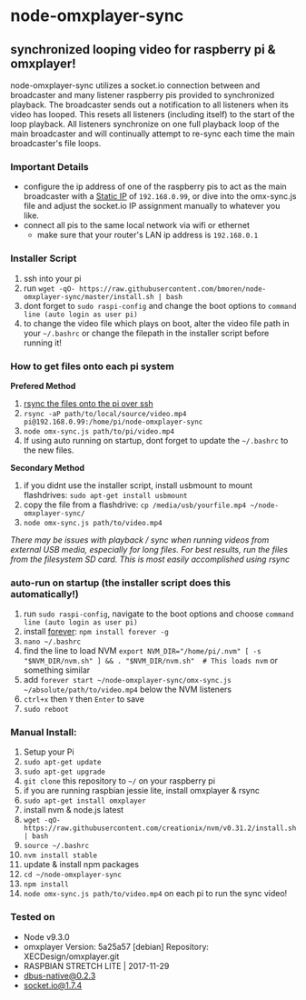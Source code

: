 # node-omxplayer-sync

## synchronized looping video for raspberry pi &amp; omxplayer!

node-omxplayer-sync utilizes a socket.io connection between and broadcaster and many listener raspberry pis provided to synchronized playback. The broadcaster sends out a notification to all listeners when its video has looped. This resets all listeners (including itself) to the start of the loop playback. All listeners synchronize on one full playback loop of the main broadcaster and will continually attempt to re-sync each time the main broadcaster's file loops.

### Important Details
+ configure the ip address of one of the raspberry pis to act as the main broadcaster with a [Static IP](https://www.modmypi.com/blog/how-to-give-your-raspberry-pi-a-static-ip-address-update) of `192.168.0.99`, or dive into the omx-sync.js file and adjust the socket.io IP assignment manually to whatever you like.
+ connect all pis to the same local network via wifi or ethernet
  + make sure that your router's LAN ip address is `192.168.0.1`

### Installer Script
1. ssh into your pi
1. run `wget -qO- https://raw.githubusercontent.com/bmoren/node-omxplayer-sync/master/install.sh | bash`
1. dont forget to `sudo raspi-config` and change the boot options to `command line (auto login as user pi)`
1. to change the video file which plays on boot, alter the video file path in your `~/.bashrc` or change the filepath in the installer script before running it!

### How to get files onto each pi system
**Prefered Method**
1. [rsync the files onto the pi over ssh](https://phoenixnap.com/kb/how-to-rsync-over-ssh)
2. `rsync -aP path/to/local/source/video.mp4  pi@192.168.0.99:/home/pi/node-omxplayer-sync`
3. `node omx-sync.js path/to/pi/video.mp4`
4. If using auto running on startup, dont forget to update the `~/.bashrc` to the new files.


**Secondary Method**
1. if you didnt use the installer script, install usbmount to mount flashdrives: `sudo apt-get install usbmount`
2. copy the file from a flashdrive: `cp /media/usb/yourfile.mp4 ~/node-omxplayer-sync/`
3. `node omx-sync.js path/to/video.mp4`

*There may be issues with playback / sync when running videos from external USB media, especially for long files. For best results, run the files from the filesystem SD card. This is most easily accomplished using rsync*

### auto-run on startup (the installer script does this automatically!)
1. run `sudo raspi-config`, navigate to the boot options and choose `command line (auto login as user pi)`
1. install [forever](https://github.com/foreverjs/forever): `npm install forever -g`
1. `nano ~/.bashrc`
1. find the line to load NVM `export NVM_DIR="/home/pi/.nvm"
[ -s "$NVM_DIR/nvm.sh" ] && . "$NVM_DIR/nvm.sh"  # This loads nvm` or something similar
1. add `forever start ~/node-omxplayer-sync/omx-sync.js ~/absolute/path/to/video.mp4` below the NVM listeners
1. `ctrl+x` then `Y` then `Enter` to save
1. `sudo reboot`

### Manual Install:
1. Setup your Pi
  1. `sudo apt-get update`
  1. `sudo apt-get upgrade`
1. `git clone` this repository to `~/` on your raspberry pi
1. if you are running raspbian jessie lite, install omxplayer & rsync
  1. `sudo apt-get install omxplayer`
1. install nvm & node.js latest
 1. `wget -qO- https://raw.githubusercontent.com/creationix/nvm/v0.31.2/install.sh | bash`
 1. `source ~/.bashrc`
 1. `nvm install stable`
1. update & install npm packages
  1. `cd ~/node-omxplayer-sync`
  1. `npm install`
1. `node omx-sync.js path/to/video.mp4` on each pi to run the sync video!

### Tested on
+ Node v9.3.0
+ omxplayer Version: 5a25a57 [debian] Repository: XECDesign/omxplayer.git
+ RASPBIAN STRETCH LITE | 2017-11-29
+ dbus-native@0.2.3
+ socket.io@1.7.4
